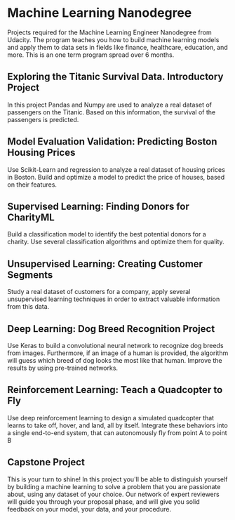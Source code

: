 # Machine Learning Nanodegree

Projects required for the Machine Learning Engineer Nanodegree from Udacity. The program teaches you how to build machine learning models and apply them to data sets in fields like finance, healthcare, education, and more. This is an one term program spread over 6 months. 

## Exploring the Titanic Survival Data. Introductory Project

In this project Pandas and Numpy are used to analyze a real dataset of passengers on the Titanic. Based on this information, the survival of the passengers is predicted.

## Model Evaluation Validation: Predicting Boston Housing Prices

Use Scikit-Learn and regression to analyze a real dataset of housing prices in Boston. Build and optimize a model to predict the price of houses, based on their features.

## Supervised Learning: Finding Donors for CharityML

Build a classification model to identify the best potential donors for a charity. Use several classification algorithms and optimize them for quality.

## Unsupervised Learning: Creating Customer Segments

Study a real dataset of customers for a company, apply several unsupervised learning techniques in order to extract valuable information from this data.

## Deep Learning: Dog Breed Recognition Project

Use Keras to build a convolutional neural network to recognize dog breeds from images. Furthermore, if an image of a human is provided, the algorithm will guess which breed of dog looks the most like that human. Improve the results by using pre-trained networks.

## Reinforcement Learning: Teach a Quadcopter to Fly

Use deep reinforcement learning to design a simulated quadcopter that learns to take off, hover, and land, all by itself. Integrate these behaviors into a single end-to-end system, that can autonomously fly from point A to point B

## Capstone Project

This is your turn to shine! In this project you'll be able to distinguish yourself by building a machine learning to solve a problem that you are passionate about, using any dataset of your choice. Our network of expert reviewers will guide you through your proposal phase, and will give you solid feedback on your model, your data, and your procedure.





